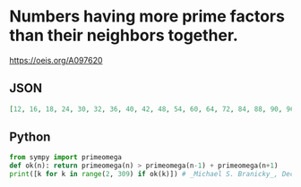 # Numbers having more prime factors than their neighbors together\.
https://oeis.org/A097620
## JSON
```JSON
[12, 16, 18, 24, 30, 32, 36, 40, 42, 48, 54, 60, 64, 72, 84, 88, 90, 96, 102, 108, 112, 120, 128, 132, 138, 140, 144, 150, 156, 160, 162, 168, 180, 192, 198, 200, 210, 216, 224, 228, 234, 240, 250, 252, 256, 264, 270, 272, 280, 282, 288, 294, 300, 304, 306, 308]
```
## Python
```Python
from sympy import primeomega
def ok(n): return primeomega(n) > primeomega(n-1) + primeomega(n+1)
print([k for k in range(2, 309) if ok(k)]) # _Michael S. Branicky_, Dec 16 2021
```
